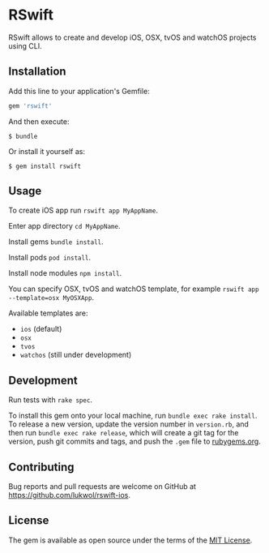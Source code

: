 # RSwift

RSwift allows to create and develop iOS, OSX, tvOS and watchOS projects using CLI.

## Installation

Add this line to your application's Gemfile:

```ruby
gem 'rswift'
```

And then execute:

    $ bundle

Or install it yourself as:

    $ gem install rswift

## Usage

To create iOS app run `rswift app MyAppName`.

Enter app directory `cd MyAppName`.

Install gems `bundle install`.

Install pods `pod install`.

Install node modules `npm install`.


You can specify OSX, tvOS and watchOS template, for example `rswift app --template=osx MyOSXApp`.

Available templates are:
* `ios` (default)
* `osx`
* `tvos`
* `watchos` (still under development)

## Development

Run tests with `rake spec`.

To install this gem onto your local machine, run `bundle exec rake install`. To release a new version, update the version number in `version.rb`, and then run `bundle exec rake release`, which will create a git tag for the version, push git commits and tags, and push the `.gem` file to [rubygems.org](https://rubygems.org).

## Contributing

Bug reports and pull requests are welcome on GitHub at https://github.com/lukwol/rswift-ios.


## License

The gem is available as open source under the terms of the [MIT License](http://opensource.org/licenses/MIT).

